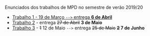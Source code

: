 Enunciados dos trabalhos de MPD no semestre de verão 2019/20

* [Trabalho 1 - 19 de Março `-->` entrega **6 de Abril**](Trabalho1.md)
* [Trabalho 2](Trabalho2.md) - entrega ~~27 de Abril~~ **3 de Maio**
* [Trabalho 3](Trabalho3.md) - ~~1~~ 12 de Maio `-->` entrega ~~25 de Maio~~ **~~2~~ 7 de Junho**
